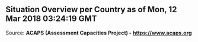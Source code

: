 ## Situation Overview per Country as of Mon, 12 Mar 2018 03:24:19 GMT

Source: **ACAPS (Assessment Capacities Project) - https://www.acaps.org**